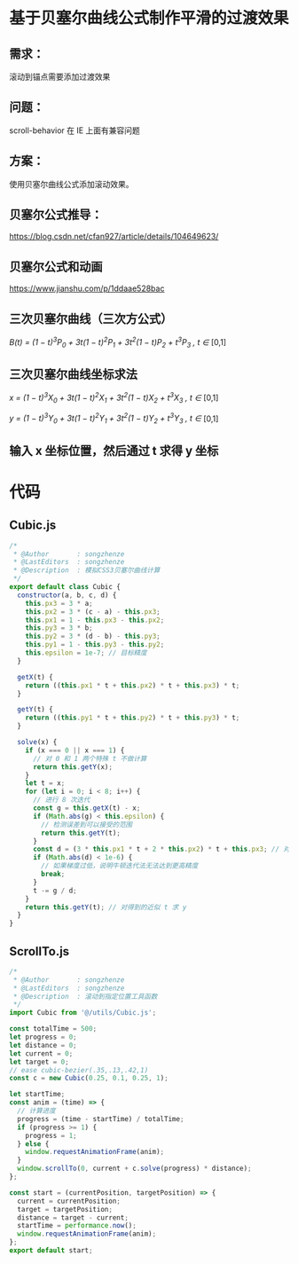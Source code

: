 # 基于贝塞尔曲线公式制作平滑的过渡效果

## 需求：

滚动到锚点需要添加过渡效果

## 问题：

scroll-behavior 在 IE 上面有兼容问题

## 方案：

使用贝塞尔曲线公式添加滚动效果。

## 贝塞尔公式推导：

https://blog.csdn.net/cfan927/article/details/104649623/

## 贝塞尔公式和动画

https://www.jianshu.com/p/1ddaae528bac

## 三次贝塞尔曲线（三次方公式）

_B(t) = (1 − t)<sup>3</sup>P<sub>0</sub> ​+
3t(1 − t)<sup>2</sup>P<sub>1</sub> +
3t<sup>2</sup>(1 − t)P<sub>2</sub> + t<sup>3</sup>P<sub>3</sub> , t ∈_ [0,1]

## 三次贝塞尔曲线坐标求法

_x = (1 − t)<sup>3</sup>X<sub>0</sub> ​+
3t(1 − t)<sup>2</sup>X<sub>1</sub> +
3t<sup>2</sup>(1 − t)X<sub>2</sub> + t<sup>3</sup>X<sub>3</sub> , t ∈_ [0,1]

_y = (1 − t)<sup>3</sup>Y<sub>0</sub> ​+
3t(1 − t)<sup>2</sup>Y<sub>1</sub> +
3t<sup>2</sup>(1 − t)Y<sub>2</sub> + t<sup>3</sup>Y<sub>3</sub> , t ∈_ [0,1]

## 输入 x 坐标位置，然后通过 t 求得 y 坐标

# 代码

## Cubic.js

```js
/*
 * @Author       : songzhenze
 * @LastEditors  : songzhenze
 * @Description  : 模拟CSS3贝塞尔曲线计算
 */
export default class Cubic {
  constructor(a, b, c, d) {
    this.px3 = 3 * a;
    this.px2 = 3 * (c - a) - this.px3;
    this.px1 = 1 - this.px3 - this.px2;
    this.py3 = 3 * b;
    this.py2 = 3 * (d - b) - this.py3;
    this.py1 = 1 - this.py3 - this.py2;
    this.epsilon = 1e-7; // 目标精度
  }

  getX(t) {
    return ((this.px1 * t + this.px2) * t + this.px3) * t;
  }

  getY(t) {
    return ((this.py1 * t + this.py2) * t + this.py3) * t;
  }

  solve(x) {
    if (x === 0 || x === 1) {
      // 对 0 和 1 两个特殊 t 不做计算
      return this.getY(x);
    }
    let t = x;
    for (let i = 0; i < 8; i++) {
      // 进行 8 次迭代
      const g = this.getX(t) - x;
      if (Math.abs(g) < this.epsilon) {
        // 检测误差到可以接受的范围
        return this.getY(t);
      }
      const d = (3 * this.px1 * t + 2 * this.px2) * t + this.px3; // 对 x 求导
      if (Math.abs(d) < 1e-6) {
        // 如果梯度过低，说明牛顿迭代法无法达到更高精度
        break;
      }
      t -= g / d;
    }
    return this.getY(t); // 对得到的近似 t 求 y
  }
}
```

## ScrollTo.js

```js
/*
 * @Author       : songzhenze
 * @LastEditors  : songzhenze
 * @Description  : 滚动到指定位置工具函数
 */
import Cubic from '@/utils/Cubic.js';

const totalTime = 500;
let progress = 0;
let distance = 0;
let current = 0;
let target = 0;
// ease cubic-bezier(.35,.13,.42,1)
const c = new Cubic(0.25, 0.1, 0.25, 1);

let startTime;
const anim = (time) => {
  // 计算进度
  progress = (time - startTime) / totalTime;
  if (progress >= 1) {
    progress = 1;
  } else {
    window.requestAnimationFrame(anim);
  }
  window.scrollTo(0, current + c.solve(progress) * distance);
};

const start = (currentPosition, targetPosition) => {
  current = currentPosition;
  target = targetPosition;
  distance = target - current;
  startTime = performance.now();
  window.requestAnimationFrame(anim);
};
export default start;
```
